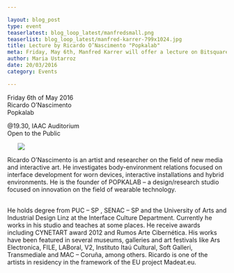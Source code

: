 ```yaml
---

layout: blog_post
type: event
teaserlatest: blog_loop_latest/manfredsmall.png
teaserlist: blog_loop_latest/manfred-karrer-799x1024.jpg
title: Lecture by Ricardo O’Nascimento "Popkalab"
meta: Friday, May 6th, Manfred Karrer will offer a lecture on Bitsquare Beta and will give a short demo of the software"
author: Maria Ustarroz
date: 20/03/2016
category: Events

---
```


Friday 6th of May 2016
<br>
Ricardo O’Nascimento
<br>
Popkalab
<br>

@19.30, IAAC Auditorium
<br>
Open to the Public
<br>


<ul><img src= "http://www.fablabbcn.org/img/blog/blog_loop_latest/manfred-karrer-799x1024.jpg" align="middle"> </img></ul>




Ricardo O’Nascimento is an artist and researcher on the field of new media and interactive art. He investigates body-environment relations focused on interface development for worn devices, interactive installations and hybrid environments. He is the founder of POPKALAB – a design/research studio focused on innovation on the field of wearable technology.<br>
<br>

He holds degree from PUC – SP , SENAC – SP and the University of Arts and Industrial Design Linz at the Interface Culture Department. Currently he works in his studio and teaches at some places. He receive awards including CYNETART award 2012 and Rumos Arte Cibernética. His works have been featured in several museums, galleries and art festivals like Ars Electronica, FILE, LABoral, V2, Instituto Itaú Cultural, Soft Galleri, Transmediale and MAC – Coruña, among others. Ricardo is one of the artists in residency in the framework of the EU project Madeat.eu.




<br>





